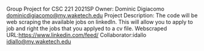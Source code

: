 Group Project for CSC 221 2021SP
Owner: Dominic Digiacomo dominicdigiacomo@my.waketech.edu
Project Description: The code will be web scraping the available jobs on linkedIn. This will allow you to apply to job and right the jobs that you applyed to a cv file.
Webscraped URL:https://www.linkedin.com/feed/
Collaborator:idallo idiallo@my.waketech.edu
